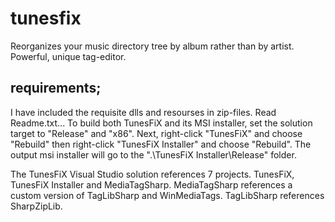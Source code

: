 # tunesfix
Reorganizes your music directory tree by album rather than by artist. Powerful, unique tag-editor.

## requirements;
I have included the requisite dlls and resourses in zip-files. Read Readme.txt...
To build both TunesFiX and its MSI installer, set the solution target to "Release" and "x86".
Next, right-click "TunesFiX" and choose "Rebuild" then right-click "TunesFiX Installer" and choose "Rebuild". The output msi installer will go to the ".\TunesFiX Installer\Release" folder.

The TunesFiX Visual Studio solution references 7 projects. TunesFiX, TunesFiX Installer and MediaTagSharp. MediaTagSharp references a custom version of TagLibSharp and WinMediaTags. TagLibSharp references SharpZipLib.